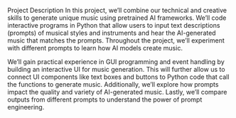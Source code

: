 Project Description
In this project, we’ll combine our technical and creative skills to generate unique music using pretrained AI frameworks. We’ll code interactive programs in Python that allow users to input text descriptions (prompts) of musical styles and instruments and hear the AI-generated music that matches the prompts. Throughout the project, we’ll experiment with different prompts to learn how AI models create music.

We’ll gain practical experience in GUI programming and event handling by building an interactive UI for music generation. This will further allow us to connect UI components like text boxes and buttons to Python code that call the functions to generate music. Additionally, we’ll explore how prompts impact the quality and variety of AI-generated music. Lastly, we’ll compare outputs from different prompts to understand the power of prompt engineering.